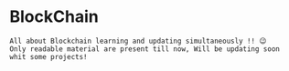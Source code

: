 # BlockChain
`All about Blockchain learning and updating simultaneously !! 😉`  
`Only readable material are present till now, Will be updating soon whit some projects!` 
